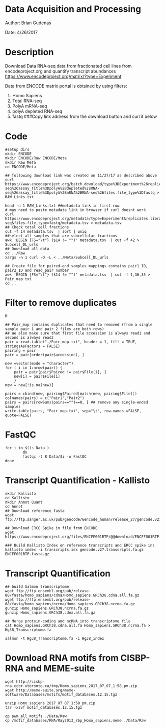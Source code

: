 Data Acquisition and Processing
=============================
Author: Brian Gudenas

Date: 4/26/2017

# Description
Download Data RNA-seq data from fractionated cell lines from encodeproject.org and quantify transcript abundances
https://www.encodeproject.org/matrix/?type=Experiment

Data from ENCODE matrix portal is obtained  by using filters:
1. Homo Sapiens
2. Total RNA-seq
3. PolyA mRNA-seq
4. polyA depleted RNA-seq
5. fastq
###Copy link address from the download button and curl it below

Code
======================================
    #setup dirs
    mkdir ENCODE
    mkdir ENCODE/Raw ENCODE/Meta
    mkdir Raw Meta
    cd ENCODE/Meta

    ## following download link was created on 11/27/17 as described above
    curl https://www.encodeproject.org/batch_download/type%3DExperiment%26replicates.library.biosample.donor.organism.scientific_name%3DHomo%2Bsapiens%26assay_title%3Dtotal%2BRNA-seq%26assay_title%3DpolyA%2Bdepleted%2BRNA-seq%26assay_title%3DpolyA%2BmRNA%2BRNA-seq%26files.file_type%3Dfastq > RAW_Links.txt

    head -n 1 RAW_Links.txt ##metadata link in first row
	# may need to paste metadata link in browser if curl doesnt work
    curl https://www.encodeproject.org/metadata/type=Experiment&replicates.library.biosample.donor.organism.scientific_name=Homo+sapiens&assay_title=total+RNA-seq&files.file_type=fastq/metadata.tsv > metadata.tsv
    ## Check total cell fractions
    cut -f 14 metadata.tsv  | sort | uniq
    ##select all samples that are subcellular fractions
    awk 'BEGIN {FS="\t"} ($14 != "")' metadata.tsv  | cut -f 42 > Subcell_DL_urls
    ## Download all data
	cd ../Raw
    xargs -n 1 curl -O -L < ../Meta/Subcell_DL_urls

    ## Create file for paired-end samples mappings contains pair1_ID, pair2_ID and read_pair number
    awk 'BEGIN {FS="\t"} ($14 != "")' metadata.tsv  | cut -f 1,36,35 > Pair_map.txt
    cd ..

Filter to remove duplicates
====================================
    R

    ## Pair_map contains duplicates that need to removed (from a single sample pair 1 and pair 2 files are both rows)
    ## We also make sure that first file accession is always read1 and second is always read2
    pair = read.table("./Pair_map.txt", header = 1, fill = TRUE, stringsAsFactors = FALSE)
    pairing = pair
    pair = pair[order(pair$accession), ]

    new =vector(mode = "character")
    for ( i in 1:nrow(pair)) {
        pair = pair[pair$Paired != pair$File[i], ]
        new[i] = pair$File[i]
    	}
    new = new[!is.na(new)]

    pairs = cbind(new, pairing$Paired[match(new, pairing$File)])
    colnames(pairs) = c("Pair1","Pair2")
    pairs = pairs[rowSums(pairs=="")==0, ] ## remove any single-ended samples
    write.table(pairs, "Pair_map.txt", sep="\t", row.names =FALSE, quote=FALSE)

FastQC
=======================================
    for i in $(ls Data )
            do
            fastqc -t 8 Data/$i -o FastQC
    done

Transcript Quantification - Kallisto
=======================================
    mkdir Kallisto
    cd Kallisto
    mkdir Annot Quant
    cd Annot
    ## Download reference fasta
    wget ftp://ftp.sanger.ac.uk/pub/gencode/Gencode_human/release_27/gencode.v27.transcripts.fa.gz

    ## Download ERCC Spike in file from ENCODE
    wget https://www.encodeproject.org/files/ENCFF001RTP/@@download/ENCFF001RTP.fasta.gz

    ### Build Kallisto Index on reference transcripts and ERCC spike ins
    kallisto index -i transcripts.idx gencode.v27.transcripts.fa.gz ENCFF001RTP.fasta.gz


Transcript Quantification
=======================================
    ## build Salmon transcriptome
    wget ftp://ftp.ensembl.org/pub/release-88/fasta/homo_sapiens/cdna/Homo_sapiens.GRCh38.cdna.all.fa.gz
    wget ftp://ftp.ensembl.org/pub/release-88/fasta/homo_sapiens/ncrna/Homo_sapiens.GRCh38.ncrna.fa.gz
    gunzip Homo_sapiens.GRCh38.ncrna.fa.gz 
    gunzip Homo_sapiens.GRCh38.cdna.all.fa.gz

    ## Merge protein-coding and ncRNA into transcriptome file
    cat Homo_sapiens.GRCh38.cdna.all.fa Homo_sapiens.GRCh38.ncrna.fa > Hg38_Transcriptome.fa
    
    salmon -t Hg38_Transcriptome.fa -i Hg38_index
	
Download RNA motifs from CISBP-RNA and MEME-suite
========================================
    wget http://cisbp-rna.ccbr.utoronto.ca/tmp/Homo_sapiens_2017_07_07_1:58_pm.zip
	wget http://meme-suite.org/meme-software/Databases/motifs/motif_databases.12.15.tgz
    
	unzip Homo_sapiens_2017_07_07_1:58_pm.zip
    tar -xzvf motif_databases.12.15.tgz
	
	cp pwm_all_motifs ./Data/Raw
	cp /motif_databases/RNA/Ray2013_rbp_Homo_sapiens.meme ./Data/Raw
	
    
